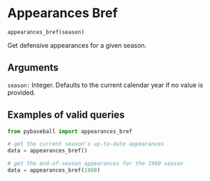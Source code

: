 # Appearances Bref

`appearances_bref(season)`

Get defensive appearances for a given season.

## Arguments
`season:` Integer. Defaults to the current calendar year if no value is provided. 

## Examples of valid queries

```python
from pybaseball import appearances_bref

# get the current season's up-to-date appearances
data = appearances_bref()

# get the end-of-season appearances for the 1960 season
data = appearances_bref(1960)

```
